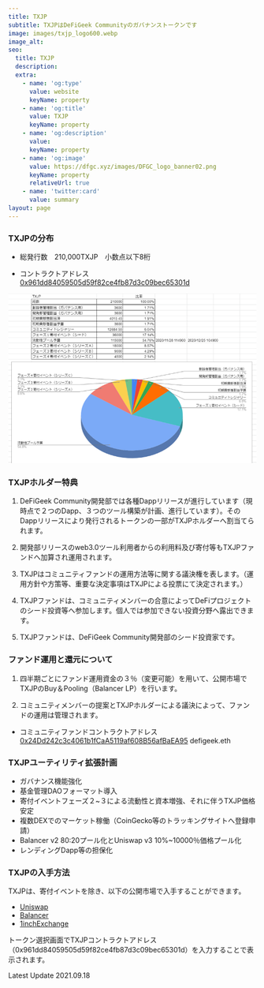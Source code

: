 ```yaml
---
title: TXJP
subtitle: TXJPはDeFiGeek Communityのガバナンストークンです
image: images/txjp_logo600.webp
image_alt:
seo:
  title: TXJP
  description:
  extra:
    - name: 'og:type'
      value: website
      keyName: property
    - name: 'og:title'
      value: TXJP
      keyName: property
    - name: 'og:description'
      value: 
      keyName: property
    - name: 'og:image'
      value: https://dfgc.xyz/images/DFGC_logo_banner02.png
      keyName: property
      relativeUrl: true
    - name: 'twitter:card'
      value: summary
layout: page
---
```


### TXJPの分布

- 総発行数　210,000TXJP　小数点以下8桁

- コントラクトアドレス　[0x961dd84059505d59f82ce4fb87d3c09bec65301d](https://etherscan.io/token/0x961dd84059505d59f82ce4fb87d3c09bec65301d)

![](/images/txjp-allocation.webp "TXJPアロケーション")


### TXJPホルダー特典

1. DeFiGeek Community開発部では各種Dappリリースが進行しています（現時点で２つのDapp、３つのツール構築が計画、進行しています）。そのDappリリースにより発行されるトークンの一部がTXJPホルダーへ割当てられます。

2. 開発部リリースのweb3.0ツール利用者からの利用料及び寄付等もTXJPファンドへ加算され運用されます。

3. TXJPはコミュニティファンドの運用方法等に関する議決権を表します。（運用方針や方策等、重要な決定事項はTXJPによる投票にて決定されます。）

4. TXJPファンドは、コミュニティメンバーの合意によってDeFiプロジェクトのシード投資等へ参加します。個人では参加できない投資分野へ露出できます。

5. TXJPファンドは、DeFiGeek Community開発部のシード投資家です。


### ファンド運用と還元について

1. 四半期ごとにファンド運用資金の３％（変更可能）を用いて、公開市場でTXJPのBuy＆Pooling（Balancer LP）を行います。

2. コミュニティメンバーの提案とTXJPホルダーによる議決によって、ファンドの運用は管理されます。

- コミュニティファンドコントラクトアドレス [0x24Dd242c3c4061b1fCaA5119af608B56afBaEA95](https://etherscan.io/address/0x24Dd242c3c4061b1fCaA5119af608B56afBaEA95) defigeek.eth


### TXJPユーティリティ拡張計画

- ガバナンス機能強化
- 基金管理DAOフォーマット導入
- 寄付イベントフェーズ２~３による流動性と資本増強、それに伴うTXJP価格安定
- 複数DEXでのマーケット稼働（CoinGecko等のトラッキングサイトへ登録申請）
- Balancer v2 80:20プール化とUniswap v3 10%~10000％価格プール化
- レンディングDapp等の担保化

### TXJPの入手方法

TXJPは、寄付イベントを除き、以下の公開市場で入手することができます。

- [Uniswap](https://app.uniswap.org/#/)
- [Balancer](https://app.balancer.fi/#/)
- [1inchExchange](https://app.1inch.io/#/)

トークン選択画面でTXJPコントラクトアドレス（0x961dd84059505d59f82ce4fb87d3c09bec65301d）を入力することで表示されます。



Latest Update 2021.09.18
